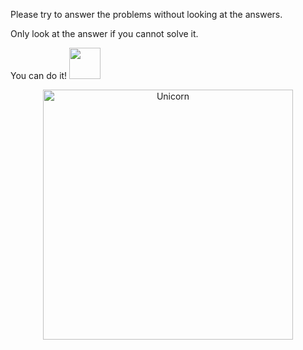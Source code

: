 Please try to answer the problems without looking at the answers.

Only look at the answer if you cannot solve it.

You can do it! <img src="https://media.giphy.com/media/VgCDAzcKvsR6OM0uWg/giphy.gif" width="50" />

<p align="center">
  <img height="400" alt="Unicorn" src="https://c.tenor.com/GN73MKBawZYAAAAi/busy-cute.gif" />
</p>
